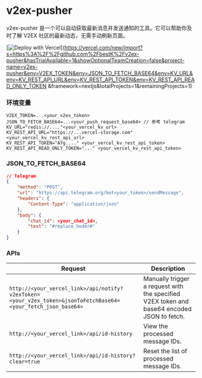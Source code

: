 # v2ex-pusher
v2ex-pusher 是一个可以自动获取最新消息并发送通知的工具。它可以帮助你及时了解 V2EX 社区的最新动态，无需手动刷新页面。


[![Deploy with Vercel](https://vercel.com/button)](https://vercel.com/new/import?s=https%3A%2F%2Fgithub.com%2FbestK%2Fv2ex-pusher&hasTrialAvailable=1&showOptionalTeamCreation=false&project-name=v2ex-pusher&env=V2EX_TOKEN&env=JSON_TO_FETCH_BASE64&env=KV_URL&env=KV_REST_API_URL&env=KV_REST_API_TOKEN&env=KV_REST_API_READ_ONLY_TOKEN
&framework=nextjs&totalProjects=1&remainingProjects=1)



### 环境变量
``` properties
V2EX_TOKEN=...<your_v2ex_token>
JSON_TO_FETCH_BASE64=...<your_push_request_base64> // 参考 telegram
KV_URL="redis://...."<your_vercel_kv_url>
KV_REST_API_URL="https://...vercel-storage.com" <your_vercel_kv_rest_api_url>
KV_REST_API_TOKEN="AYg...." <your_vercel_kv_rest_api_token>
KV_REST_API_READ_ONLY_TOKEN="..." <your_vercel_kv_rest_api_token>
```


### JSON_TO_FETCH_BASE64
``` json
// Telegram
{
    "method": "POST",
    "url": "https://api.telegram.org/bot<your_token>/sendMessage",
    "headers": {
        "Content-Type": "application/json"
    },
    "body": {
        "chat_id": <your_chat_id>,
        "text": "#replace_hoder#"
    }
}
```

### APIs
| Request | Description |
| --- | --- |
| `http://<your_vercel_link>/api/notify?v2exToken=<your_v2ex_token>&jsonToFetchBase64=<your_fetch_json_base64>` | Manually trigger a request with the specified V2EX token and base64 encoded JSON to fetch. |
| `http://<your_vercel_link>/api/id-history` | View the processed message IDs. |
| `http://<your_vercel_link>/api/id-history?clear=true` | Reset the list of processed message IDs. |
